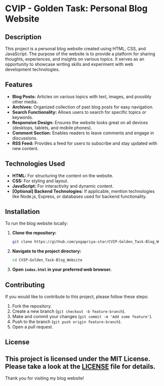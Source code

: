 # CVIP - Golden Task: Personal Blog Website

## Description

This project is a personal blog website created using HTML, CSS, and JavaScript. The purpose of the website is to provide a platform for sharing thoughts, experiences, and insights on various topics. It serves as an opportunity to showcase writing skills and experiment with web development technologies.

## Features

- **Blog Posts:** Articles on various topics with text, images, and possibly other media.
- **Archives:** Organized collection of past blog posts for easy navigation.
- **Search Functionality:** Allows users to search for specific topics or keywords.
- **Responsive Design:** Ensures the website looks great on all devices (desktops, tablets, and mobile phones).
- **Comment Section:** Enables readers to leave comments and engage in discussions.
- **RSS Feed:** Provides a feed for users to subscribe and stay updated with new content.

## Technologies Used

- **HTML:** For structuring the content on the website.
- **CSS:** For styling and layout.
- **JavaScript:** For interactivity and dynamic content.
- **[Optional] Backend Technologies:** If applicable, mention technologies like Node.js, Express, or databases used for backend functionality.

## Installation

To run the blog website locally:

1. **Clone the repository:**
    ```bash
    git clone https://github.com/yogapriya-star/CVIP-Golden_Task-Blog_Website.git
    ```
2. **Navigate to the project directory:**
    ```bash
    cd CVIP-Golden_Task-Blog_Website
    ```
3. **Open `index.html` in your preferred web browser.**

## Contributing

If you would like to contribute to this project, please follow these steps:

1. Fork the repository.
2. Create a new branch (`git checkout -b feature-branch`).
3. Make and commit your changes (`git commit -m 'Add some feature'`).
4. Push to the branch (`git push origin feature-branch`).
5. Open a pull request.

## License

This project is licensed under the MIT License. Please take a look at the [LICENSE](LICENSE) file for details.
---

Thank you for visiting my blog website!

